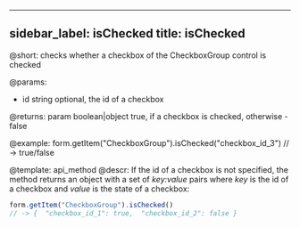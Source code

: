 
---
sidebar_label: isChecked
title: isChecked
---          

@short: checks whether a checkbox of the CheckboxGroup control is checked

@params:
- id    string  optional, the id of a checkbox

@returns:
param   boolean|object     true, if a checkbox is checked, otherwise - false

@example:
form.getItem("CheckboxGroup").isChecked("checkbox_id_3") 
// -> true/false


@template: api_method
@descr:
If the id of a checkbox is not specified, the method returns an object with a set of *key:value* pairs where *key* is the id of a checkbox and *value* is the state of a checkbox:

~~~js
form.getItem("CheckboxGroup").isChecked() 
// -> {  "checkbox_id_1": true,  "checkbox_id_2": false }
~~~

